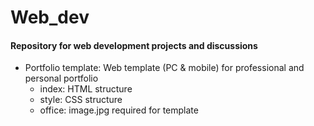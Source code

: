 # Web_dev
#### Repository for web development projects and discussions

 - Portfolio template: Web template (PC & mobile) for professional and personal portfolio
 	- index: HTML structure
	- style: CSS structure
	- office: image.jpg required for template
